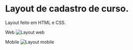 # Layout de cadastro de curso.

Layout feito em HTML e CSS.

Web
![Layout web](https://user-images.githubusercontent.com/77978711/230177345-ae66b475-07c2-49f5-889d-f30c850e4b3f.gif)

Mobile
![Layout mobile](https://user-images.githubusercontent.com/77978711/230179250-fbbc04bd-a26d-4cab-b9cf-d01560fb6b34.gif)
